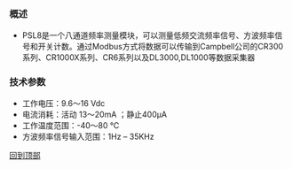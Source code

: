 <h1 id="header">
    <center>
</h1>

#

### 概述
- PSL8是一个八通道频率测量模块，可以测量低频交流频率信号、方波频率信号和开关计数。通过Modbus方式将数据可以传输到Campbell公司的CR300系列、CR1000X系列、CR6系列以及DL3000,DL1000等数据采集器

###  技术参数 
- 工作电压：9.6～16 Vdc
- 电流消耗：活动 13～20mA ；静止400μA
- 工作温度范围：-40～80 ℃
- 方波频率信号输入范围：1Hz – 35KHz 


<a href="#header">回到顶部</a>